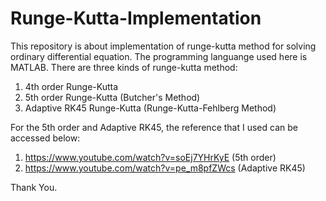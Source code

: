 # Runge-Kutta-Implementation
This repository is about implementation of runge-kutta method for solving ordinary differential equation. The programming languange used here is MATLAB. There are three kinds of runge-kutta method:
1. 4th order Runge-Kutta 
2. 5th order Runge-Kutta (Butcher's Method)
3. Adaptive RK45 Runge-Kutta (Runge-Kutta-Fehlberg Method)

For the 5th order and Adaptive RK45, the reference that I used can be accessed below:
1. https://www.youtube.com/watch?v=soEj7YHrKyE (5th order)
2. https://www.youtube.com/watch?v=pe_m8pfZWcs (Adaptive RK45)

Thank You.
